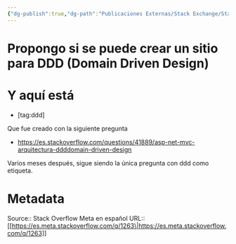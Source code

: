 ```yaml
---
{"dg-publish":true,"dg-path":"Publicaciones Externas/Stack Exchange/Stack Overflow en español/Stack Overflow en español Meta/es.meta.stackoverflow.com-1263.md","permalink":"/publicaciones-externas/stack-exchange/stack-overflow-en-espanol/stack-overflow-en-espanol-meta/es-meta-stackoverflow-com-1263/","title":"Propongo si se puede crear un sitio para DDD (Domain Driven Design)","hide":true,"noteIcon":"default","created":"2024-04-03T12:49:10.510-06:00","updated":"2024-04-05T16:43:58.845-06:00"}
---
```


# Propongo si se puede crear un sitio para DDD (Domain Driven Design)

# Y aquí está
- [tag:ddd]

Que fue creado con la siguiente pregunta
  - https://es.stackoverflow.com/questions/41889/asp-net-mvc-arquitectura-ddddomain-driven-design

Varios meses después, sigue siendo la única pregunta con ddd como etiqueta.

# Metadata
Source:: Stack Overflow Meta en español
URL:: [[https://es.meta.stackoverflow.com/q/1263\|https://es.meta.stackoverflow.com/q/1263]]


